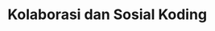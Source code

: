 <!--
  Memasuki GitHub.
  Anda kami persilahkan untuk bergabung dengan kamu. :D
 -->
# Kolaborasi dan Sosial Koding
